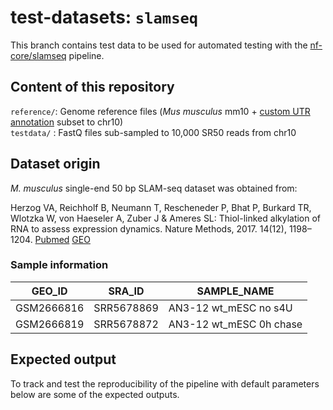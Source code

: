 # test-datasets: `slamseq`

This branch contains test data to be used for automated testing with the [nf-core/slamseq](https://github.com/nf-core/slamseq) pipeline.

## Content of this repository

`reference/`: Genome reference files (*Mus musculus* mm10 + [custom UTR annotation](https://github.com/AmeresLab/UTRannotation) subset to chr10)   
`testdata/` : FastQ files sub-sampled to 10,000 SR50 reads from chr10

## Dataset origin

*M. musculus* single-end 50 bp SLAM-seq dataset was obtained from:

Herzog VA, Reichholf B, Neumann T, Rescheneder P, Bhat P, Burkard TR, Wlotzka W, von Haeseler A, Zuber J & Ameres SL: Thiol-linked alkylation of RNA to assess expression dynamics. Nature Methods, 2017. 14(12), 1198–1204. [Pubmed](https://www.ncbi.nlm.nih.gov/pubmed/28945705) [GEO](https://www.ncbi.nlm.nih.gov/geo/query/acc.cgi?acc=GSE99978)

### Sample information

| GEO_ID	    | SRA_ID	    | SAMPLE_NAME	            |
|-------------|-------------|-------------------------|
| GSM2666816	| SRR5678869	| AN3-12 wt_mESC no s4U	  |
| GSM2666819	| SRR5678872	| AN3-12 wt_mESC 0h chase	|

## Expected output

To track and test the reproducibility of the pipeline with default parameters below are some of the expected outputs.
